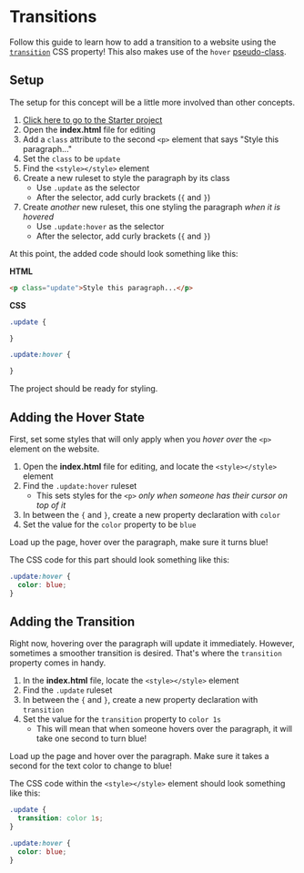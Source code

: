 # Transitions
Follow this guide to learn how to add a transition to a website using the [`transition`](https://www.w3schools.com/css/css3_transitions.asp) CSS property! This also makes use of the `hover` [pseudo-class](https://www.w3schools.com/css/css_pseudo_classes.asp).

## Setup
The setup for this concept will be a little more involved than other concepts.

1. [Click here to go to the Starter project](https://vscodeedu.com/vrOC9IIT1pw19o5loViI)
1. Open the **index.html** file for editing
1. Add a `class` attribute to the second `<p>` element that says "Style this paragraph..."
1. Set the `class` to be `update`
1. Find the `<style></style>` element
1. Create a new ruleset to style the paragraph by its class
    - Use `.update` as the selector
    - After the selector, add curly brackets (`{` and `}`)
1. Create _another_ new ruleset, this one styling the paragraph _when it is hovered_
    - Use `.update:hover` as the selector
    - After the selector, add curly brackets (`{` and `}`)

At this point, the added code should look something like this:

**HTML**

```html
<p class="update">Style this paragraph...</p>
```

**CSS**

```css
.update {

}

.update:hover {

}
```

The project should be ready for styling.

## Adding the Hover State
First, set some styles that will only apply when you _hover over_ the `<p>` element on the website.

1. Open the **index.html** file for editing, and locate the `<style></style>` element
1. Find the `.update:hover` ruleset
    - This sets styles for the `<p>` _only when someone has their cursor on top of it_
1. In between the `{` and `}`, create a new property declaration with `color`
1. Set the value for the `color` property to be `blue`

Load up the page, hover over the paragraph, make sure it turns blue!

The CSS code for this part should look something like this:

```css
.update:hover {
  color: blue;
}
```

## Adding the Transition
Right now, hovering over the paragraph will update it immediately. However, sometimes a smoother transition is desired. That's where the `transition` property comes in handy.

1. In the **index.html** file, locate the `<style></style>` element
1. Find the `.update` ruleset
1. In between the `{` and `}`, create a new property declaration with `transition`
1. Set the value for the `transition` property to `color 1s`
    - This will mean that when someone hovers over the paragraph, it will take one second to turn blue!

Load up the page and hover over the paragraph. Make sure it takes a second for the text color to change to blue!

The CSS code within the `<style></style>` element should look something like this:

```css
.update {
  transition: color 1s;
}

.update:hover {
  color: blue;
}
```
